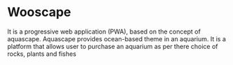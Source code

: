 # Wooscape
It is a progressive web application (PWA), based on the concept of aquascape. Aquascape provides ocean-based theme in an aquarium. It is a platform that allows user to purchase an aquarium as per there choice of rocks, plants and fishes
